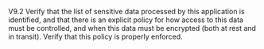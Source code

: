 V9.2 Verify that the list of sensitive data processed by this application is identified, and that there is an explicit policy for how access to this data must be controlled, and when this data must be encrypted (both at rest and in transit). Verify that this policy is properly enforced.